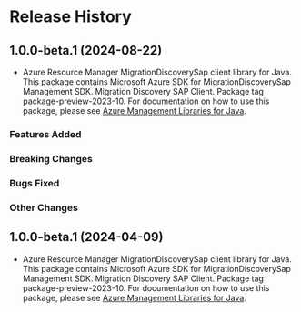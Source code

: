 # Release History

## 1.0.0-beta.1 (2024-08-22)

- Azure Resource Manager MigrationDiscoverySap client library for Java. This package contains Microsoft Azure SDK for MigrationDiscoverySap Management SDK. Migration Discovery SAP Client. Package tag package-preview-2023-10. For documentation on how to use this package, please see [Azure Management Libraries for Java](https://aka.ms/azsdk/java/mgmt).

### Features Added

### Breaking Changes

### Bugs Fixed

### Other Changes

## 1.0.0-beta.1 (2024-04-09)

- Azure Resource Manager MigrationDiscoverySap client library for Java. This package contains Microsoft Azure SDK for MigrationDiscoverySap Management SDK. Migration Discovery SAP Client. Package tag package-preview-2023-10. For documentation on how to use this package, please see [Azure Management Libraries for Java](https://aka.ms/azsdk/java/mgmt).

